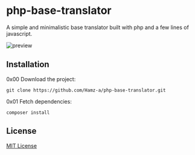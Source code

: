 # php-base-translator

A simple and minimalistic base translator built with php and a few lines of javascript.

![preview](https://i.imgur.com/y9PN2p0.png)


## Installation

0x00 Download the project:
```
git clone https://github.com/Hamz-a/php-base-translator.git
```

0x01 Fetch dependencies:
```
composer install
```


## License

[MIT License](LICENSE)
